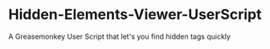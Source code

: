 Hidden-Elements-Viewer-UserScript
=================================

A Greasemonkey User Script that let's you find hidden tags quickly